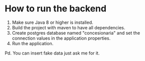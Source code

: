 # How to run the backend
1. Make sure Java 8 or higher is installed.
2. Build the project with maven to have all dependencies.
3. Create postgres database named "concesionaria" and set the connection values in the application properties.
4. Run the application.

Pd. You can insert fake data just ask me for it.
